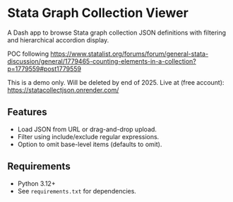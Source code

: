 # Stata Graph Collection Viewer

A Dash app to browse Stata graph collection JSON definitions with filtering and hierarchical accordion display.

POC following https://www.statalist.org/forums/forum/general-stata-discussion/general/1779465-counting-elements-in-a-collection?p=1779559#post1779559

This is a demo only. Will be deleted by end of 2025. Live at (free account): https://statacollectjson.onrender.com/

## Features

- Load JSON from URL or drag-and-drop upload.
- Filter using include/exclude regular expressions.
- Option to omit base-level items (defaults to omit).

## Requirements

- Python 3.12+
- See `requirements.txt` for dependencies.
